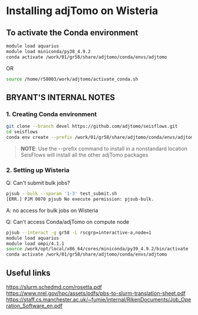 # Installing adjTomo on Wisteria

## To activate the Conda environment

```bash
module load aquarius
module load miniconda/py38_4.9.2
conda activate /work/01/gr58/share/adjtomo/conda/envs/adjtomo
```
OR 
```bash
source /home/r58003/work/adjtomo/activate_conda.sh
```

## BRYANT'S INTERNAL NOTES

### 1. Creating Conda environment 

```bash
git clone --branch devel https://github.com/adjtomo/seisflows.git
cd seisflows
conda env create --prefix /work/01/gr58/share/adjtomo/conda/envs/adjtomo -f environment.yml
```

> __NOTE__: Use the --prefix command to install in a nonstandard location 
  SeisFlows will install all the other adjTomo packages

### 2. Setting up Wisteria

Q: Can't submit bulk jobs?

```bash
pjsub --bulk --sparam '1-3' test_submit.sh   
[ERR.] PJM 0070 pjsub No execute permission: pjsub-bulk.
```

A: no access for bulk jobs on Wisteria

Q: Can't access Conda/adjTomo on compute node
```bash
pjsub --interact -g gr58 -L rscgrp=interactive-a,node=1
module load aquarius
module load ompi/4.1.1
source /work/opt/local/x86_64/cores/miniconda/py39_4.9.2/bin/activate
conda activate /work/01/gr58/share/adjtomo/conda/envs/adjtomo
```

## Useful links
https://slurm.schedmd.com/rosetta.pdf
https://www.nrel.gov/hpc/assets/pdfs/pbs-to-slurm-translation-sheet.pdf
https://staff.cs.manchester.ac.uk/~fumie/internal/RikenDocuments/Job_Operation_Software_en.pdf
